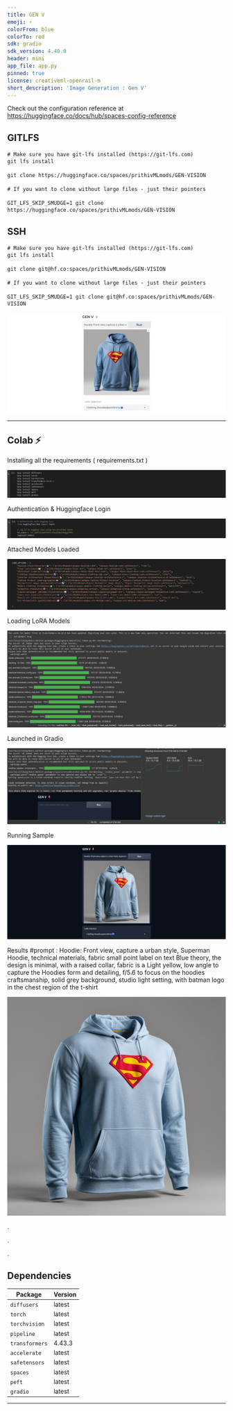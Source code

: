 ```yaml
---
title: GEN V
emoji: ⚡
colorFrom: blue
colorTo: red
sdk: gradio
sdk_version: 4.40.0
header: mini
app_file: app.py
pinned: true
license: creativeml-openrail-m
short_description: 'Image Generation : Gen V'
---
```


Check out the configuration reference at https://huggingface.co/docs/hub/spaces-config-reference

## GITLFS

    # Make sure you have git-lfs installed (https://git-lfs.com)
    git lfs install
    
    git clone https://huggingface.co/spaces/prithivMLmods/GEN-VISION
    
    # If you want to clone without large files - just their pointers
    
    GIT_LFS_SKIP_SMUDGE=1 git clone https://huggingface.co/spaces/prithivMLmods/GEN-VISION

## SSH
    
    # Make sure you have git-lfs installed (https://git-lfs.com)
    git lfs install
    
    git clone git@hf.co:spaces/prithivMLmods/GEN-VISION
    
    # If you want to clone without large files - just their pointers
    
    GIT_LFS_SKIP_SMUDGE=1 git clone git@hf.co:spaces/prithivMLmods/GEN-VISION

![alt text](assets/genv.png)

-------------------------------------------------------------------------------------------------------------

## Colab ⚡

Installing all the requirements ( requirements.txt )

![alt text](Colab/colab1.png)

Authentication & Huggingface Login

![alt text](Colab/colab2.png)

Attached Models Loaded

![alt text](Colab/colab3.png)

Loading LoRA Models

![alt text](Colab/colab4.png)

Launched in Gradio

![alt text](Colab/colab5.png)

Running Sample

![alt text](Colab/colab6.png)

Results #prompt : Hoodie: Front view, capture a urban style, Superman Hoodie, technical materials, fabric small point label on text Blue theory, the design is minimal, with a raised collar, fabric is a Light yellow, low angle to capture the Hoodies form and detailing, f/5.6 to focus on the hoodies craftsmanship, solid grey background, studio light setting, with batman logo in the chest region of the t-shirt


![alt text](Colab/colab7.png)


.

.

.

## Dependencies

| Package        | Version       |
|----------------|---------------|
| `diffusers`    | latest        |
| `torch`        | latest        |
| `torchvision`  | latest        |
| `pipeline`     | latest        |
| `transformers` | 4.43.3        |
| `accelerate`   | latest        |
| `safetensors`  | latest        |
| `spaces`       | latest        |
| `peft`         | latest        |
| `gradio`       | latest        |

------------------------------------------------------------------------------------------------------------------------------------------------------------------------------




